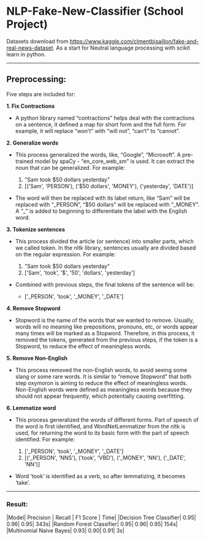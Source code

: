# NLP-Fake-New-Classifier (School Project)
Datasets download from https://www.kaggle.com/clmentbisaillon/fake-and-real-news-dataset. As a start for Neutral language processing with scikit learn in python.

------

## Preprocessing:

Five steps are included for:

**1.	Fix Contractions**
- A python library named “contractions” helps deal with the contractions on a sentence, it defined a map for short form and the full form. For example, it will replace “won’t” with “will not”, “can’t” to “cannot”. 

**2.	Generalize words**
-	This process generalized the words, like, “Google”, “Microsoft”. A pre-trained model by spaCy - “en_core_web_sm” is used. It can extract the noun that can be generalized. For example: 

	1.	"Sam took $50 dollars yesterday"
	2.	[('Sam', 'PERSON'), ('$50 dollars', 'MONEY'), ('yesterday', 'DATE')]


- The word will then be replaced with its label return, like “Sam” will be replaced with “\_PERSON”, “$50 dollars” will be replaced with “\_MONEY”. A “\_” is added to beginning to differentiate the label with the English word.

**3.	Tokenize sentences**
-	This process divided the article (or sentence) into smaller parts, which we called token. In the nltk library, sentences usually are divided based on the regular expression. For example:

	1.	"Sam took $50 dollars yesterday"
	2.	['Sam', 'took', '$', '50', 'dollars', 'yesterday']
  
-	Combined with previous steps, the final tokens of the sentence will be:
	-	['_PERSON', 'took', '_MONEY', '_DATE']

**4.	Remove Stopword**
-	Stopword is the name of the words that we wanted to remove. Usually, words will no meaning like prepositions, pronouns, etc, or words appear many times will be marked as a Stopword. Therefore, in this process, it removed the tokens, generated from the previous steps, if the token is a Stopword, to reduce the effect of meaningless words.  

**5.	Remove Non-English**
-	This process removed the non-English words, to avoid seeing some slang or some rare words. It is similar to “remove Stopword” that both step oxymoron is aiming to reduce the effect of meaningless words. Non-English words were defined as meaningless words because they should not appear frequently, which potentially causing overfitting.

**6.	Lemmatize word**
-	This process generalized the words of different forms. Part of speech of the word is first identified, and WordNetLemmatizer from the nltk is used, for returning the word to its basic form with the part of speech identified. For example:


	1.	['_PERSON', 'took', '_MONEY', '_DATE']
	2.	[('_PERSON', 'NNS'), ('took', 'VBD'), ('_MONEY', 'NN'), ('_DATE', 'NN')]
  
-	Word ‘took’ is identified as a verb, so after lemmatizing, it becomes ‘take’. 

------

### Result:

|Model| Precision | Recall | F1 Score | Time| 
|Decision Tree Classifier| 0.95| 0.96| 0.95| 343s|
|Random Forest Classifier| 0.95| 0.96| 0.95| 154s| 
|Multinomial Naive Bayes| 0.93| 0.90| 0.91| 3s| 


